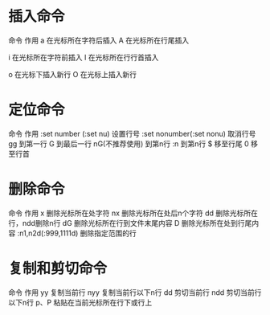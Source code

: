 # 插入命令
命令		作用
 a		在光标所在字符后插入
 A		在光标所在行尾插入

 i		在光标所在字符前插入
 I		在光标所在行行首插入

 o		在光标下插入新行
 O		在光标上插入新行

# 定位命令
命令				作用
:set number (:set nu)		设置行号
:set nonumber(:set nonu)	取消行号
gg				到第一行
G				到最后一行
nG(不推荐使用)			到第n行
:n				到第n行
$				移至行尾
0				移至行首

# 删除命令
命令				作用
x				删除光标所在处字符
nx				删除光标所在处后n个字符
dd				删除光标所在行，ndd删除n行
dG				删除光标所在行到文件末尾内容
D				删除光标所在处到行尾内容
:n1,n2d(:999,1111d)		删除指定范围的行

# 复制和剪切命令
命令				作用
yy				复制当前行
nyy				复制当前行以下n行
dd				剪切当前行
ndd				剪切当前行以下n行
p、P				粘贴在当前光标所在行下或行上
